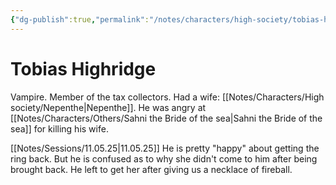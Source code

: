 ```yaml
---
{"dg-publish":true,"permalink":"/notes/characters/high-society/tobias-highridge/"}
---
```


# Tobias Highridge

Vampire. Member of the tax collectors. Had a wife: [[Notes/Characters/High society/Nepenthe\|Nepenthe]]. He was angry at [[Notes/Characters/Others/Sahni the Bride of the sea\|Sahni the Bride of the sea]] for killing his wife.

[[Notes/Sessions/11.05.25\|11.05.25]]
He is pretty "happy" about getting the ring back. But he is confused as to why she didn't come to him after being brought back. He left to get her after giving us a necklace of fireball. 